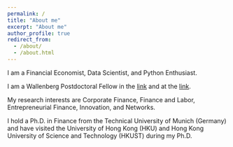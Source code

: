 ```yaml
---
permalink: /
title: "About me"
excerpt: "About me"
author_profile: true
redirect_from: 
  - /about/
  - /about.html
---
```


I am a Financial Economist, Data Scientist, and Python Enthusiast.

I am a Wallenberg Postdoctoral Fellow in the [link](https://www.hhs.se/en/research/departments/df/ "Department of Finance at Stockholm School of Economics") and at the [link](https://www.hhs.se/en/houseoffinance/ "Swedish House of Finance").

My research interests are Corporate Finance, Finance and Labor, Entrepreneurial Finance, Innovation, and Networks.

I hold a Ph.D. in Finance from the Technical University of Munich (Germany) and have visited the University of Hong Kong (HKU) and Hong Kong University of Science and Technology  (HKUST) during my Ph.D.

